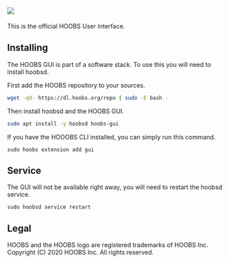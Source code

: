 # ![](https://raw.githubusercontent.com/hoobs-org/HOOBS/master/docs/logo.png)

This is the official HOOBS User Interface.

## Installing
The HOOBS GUI is part of a software stack. To use this you will need to install hoobsd.

First add the HOOBS repository to your sources.

```sh
wget -qO- https://dl.hoobs.org/repo | sudo -E bash -
```

Then install hoobsd and the HOOBS GUI.

```sh
sudo apt install -y hoobsd hoobs-gui
```

If you have the HOOOBS CLI installed, you can simply run this command.

```
sudo hoobs extension add gui
```

## Service
The GUI will not be available right away, you will need to restart the hoobsd service.

```
sudo hoobsd service restart
```

## Legal
HOOBS and the HOOBS logo are registered trademarks of HOOBS Inc. Copyright (C) 2020 HOOBS Inc. All rights reserved.
